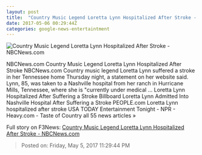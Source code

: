 ```yaml
---
layout: post
title:  "Country Music Legend Loretta Lynn Hospitalized After Stroke - NBCNews.com"
date: 2017-05-06 00:29:44Z
categories: google-news-entertaintment
---
```


![Country Music Legend Loretta Lynn Hospitalized After Stroke - NBCNews.com](https://media2.s-nbcnews.com/j/newscms/2017_18/1990276/170505-loretta-lynn-stroke-ac-835p_f42859e61a71ad3ef9d60b5c1124d635.nbcnews-fp-1200-800.jpg)

NBCNews.com Country Music Legend Loretta Lynn Hospitalized After Stroke NBCNews.com Country music legend Loretta Lynn suffered a stroke in her Tennessee home Thursday night, a statement on her website said. Lynn, 85, was taken to a Nashville hospital from her ranch in Hurricane Mills, Tennessee, where she is "currently under medical ... Loretta Lynn Hospitalized After Suffering a Stroke Billboard Loretta Lynn Admitted Into Nashville Hospital After Suffering a Stroke PEOPLE.com Loretta Lynn hospitalized after stroke USA TODAY Entertainment Tonight - NPR - Heavy.com - Taste of Country all 55 news articles »


Full story on F3News: [Country Music Legend Loretta Lynn Hospitalized After Stroke - NBCNews.com](http://www.f3nws.com/n/g4bxdB)

> Posted on: Friday, May 5, 2017 11:29:44 PM
